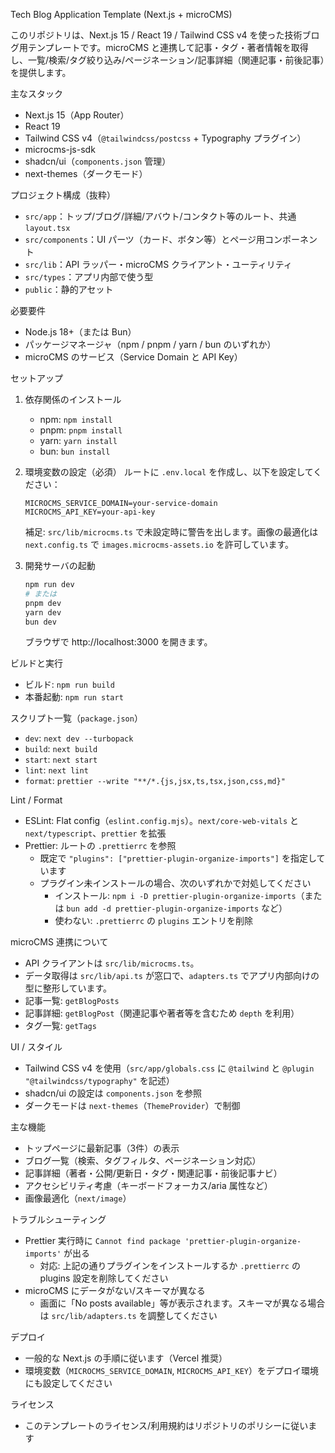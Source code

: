 Tech Blog Application Template (Next.js + microCMS)

このリポジトリは、Next.js 15 / React 19 / Tailwind CSS v4 を使った技術ブログ用テンプレートです。microCMS と連携して記事・タグ・著者情報を取得し、一覧/検索/タグ絞り込み/ページネーション/記事詳細（関連記事・前後記事）を提供します。

主なスタック
- Next.js 15（App Router）
- React 19
- Tailwind CSS v4（`@tailwindcss/postcss` + Typography プラグイン）
- microcms-js-sdk
- shadcn/ui（`components.json` 管理）
- next-themes（ダークモード）

プロジェクト構成（抜粋）
- `src/app`：トップ/ブログ/詳細/アバウト/コンタクト等のルート、共通 `layout.tsx`
- `src/components`：UI パーツ（カード、ボタン等）とページ用コンポーネント
- `src/lib`：API ラッパー・microCMS クライアント・ユーティリティ
- `src/types`：アプリ内部で使う型
- `public`：静的アセット

必要要件
- Node.js 18+（または Bun）
- パッケージマネージャ（npm / pnpm / yarn / bun のいずれか）
- microCMS のサービス（Service Domain と API Key）

セットアップ
1) 依存関係のインストール
   - npm: `npm install`
   - pnpm: `pnpm install`
   - yarn: `yarn install`
   - bun: `bun install`

2) 環境変数の設定（必須）
   ルートに `.env.local` を作成し、以下を設定してください：

   ```env
   MICROCMS_SERVICE_DOMAIN=your-service-domain
   MICROCMS_API_KEY=your-api-key
   ```

   補足: `src/lib/microcms.ts` で未設定時に警告を出します。画像の最適化は `next.config.ts` で `images.microcms-assets.io` を許可しています。

3) 開発サーバの起動

   ```bash
   npm run dev
   # または
   pnpm dev
   yarn dev
   bun dev
   ```

   ブラウザで http://localhost:3000 を開きます。

ビルドと実行
- ビルド: `npm run build`
- 本番起動: `npm run start`

スクリプト一覧（`package.json`）
- `dev`: `next dev --turbopack`
- `build`: `next build`
- `start`: `next start`
- `lint`: `next lint`
- `format`: `prettier --write "**/*.{js,jsx,ts,tsx,json,css,md}"`

Lint / Format
- ESLint: Flat config（`eslint.config.mjs`）。`next/core-web-vitals` と `next/typescript`、`prettier` を拡張
- Prettier: ルートの `.prettierrc` を参照
  - 既定で `"plugins": ["prettier-plugin-organize-imports"]` を指定しています
  - プラグイン未インストールの場合、次のいずれかで対処してください
    - インストール: `npm i -D prettier-plugin-organize-imports`（または `bun add -d prettier-plugin-organize-imports` など）
    - 使わない: `.prettierrc` の `plugins` エントリを削除

microCMS 連携について
- API クライアントは `src/lib/microcms.ts`。
- データ取得は `src/lib/api.ts` が窓口で、`adapters.ts` でアプリ内部向けの型に整形しています。
- 記事一覧: `getBlogPosts`
- 記事詳細: `getBlogPost`（関連記事や著者等を含むため `depth` を利用）
- タグ一覧: `getTags`

UI / スタイル
- Tailwind CSS v4 を使用（`src/app/globals.css` に `@tailwind` と `@plugin "@tailwindcss/typography"` を記述）
- shadcn/ui の設定は `components.json` を参照
- ダークモードは `next-themes`（`ThemeProvider`）で制御

主な機能
- トップページに最新記事（3件）の表示
- ブログ一覧（検索、タグフィルタ、ページネーション対応）
- 記事詳細（著者・公開/更新日・タグ・関連記事・前後記事ナビ）
- アクセシビリティ考慮（キーボードフォーカス/aria 属性など）
- 画像最適化（`next/image`）

トラブルシューティング
- Prettier 実行時に `Cannot find package 'prettier-plugin-organize-imports'` が出る
  - 対応: 上記の通りプラグインをインストールするか `.prettierrc` の plugins 設定を削除してください
- microCMS にデータがない/スキーマが異なる
  - 画面に「No posts available」等が表示されます。スキーマが異なる場合は `src/lib/adapters.ts` を調整してください

デプロイ
- 一般的な Next.js の手順に従います（Vercel 推奨）
- 環境変数（`MICROCMS_SERVICE_DOMAIN`, `MICROCMS_API_KEY`）をデプロイ環境にも設定してください

ライセンス
- このテンプレートのライセンス/利用規約はリポジトリのポリシーに従います
